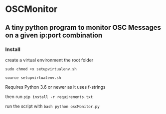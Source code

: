 # OSCMonitor

## A tiny python program to monitor OSC Messages on a given ip:port combination

### Install

create a virtual environment the root folder

```sudo chmod +x setupvirtualenv.sh```

```source setupvirtualenv.sh```

Requires Python 3.6 or newer as it uses f-strings

then run ```pip install -r requirements.txt```

run the script with ```bash python oscMonitor.py```




